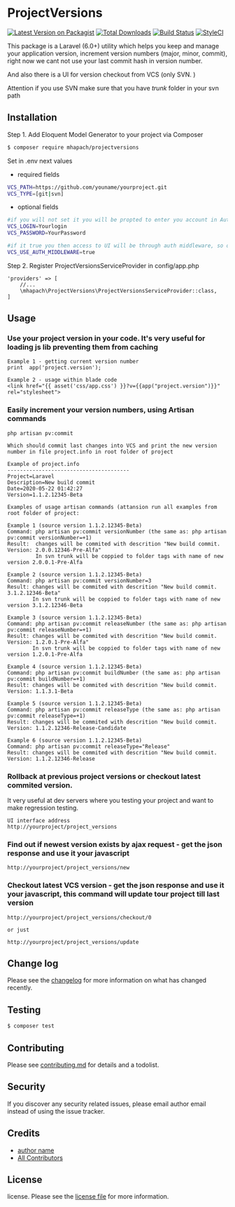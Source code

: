# ProjectVersions

[![Latest Version on Packagist][ico-version]][link-packagist]
[![Total Downloads][ico-downloads]][link-downloads]
[![Build Status][ico-travis]][link-travis]
[![StyleCI][ico-styleci]][link-styleci]

This package is a Laravel (6.0+) utility which helps you keep and manage your application version, 
increment version numbers (major, minor, commit), right now we cant not use your last commit hash in version number.

And also there is a UI for version checkout from VCS (only SVN. )

Attention if you use SVN make sure that you have *trunk* folder in your svn path   

## Installation

Step 1. Add Eloquent Model Generator to your project via Composer

``` bash
$ composer require mhapach/projectversions
```
Set in .env next values
- required fields
``` bash
VCS_PATH=https://github.com/youname/yourproject.git  
VCS_TYPE=[git|svn]
```
- optional fields   
``` bash
#if you will not set it you will be propted to enter you account in Authorisation form for VCS in UI
VCS_LOGIN=Yourlogin
VCS_PASSWORD=YourPassword

#if it true you then access to UI will be through auth middleware, so only authrised users will able to update project 
VCS_USE_AUTH_MIDDLEWARE=true
```

Step 2. Register ProjectVersionsServiceProvider in config/app.php
```  
'providers' => [
    //...
    \mhapach\ProjectVersions\ProjectVersionsServiceProvider::class,
]
```

## Usage
### Use your project version in your code. It's very useful for loading js lib preventing them from caching
    Example 1 - getting current version number 
    print  app('project.version');
    
    Example 2 - usage within blade code  
    <link href="{{ asset('css/app.css') }}?v={{app("project.version")}}" rel="stylesheet">

      
   
### Easily increment your version numbers, using Artisan commands
    
    php artisan pv:commit
     
    Which should commit last changes into VCS and print the new version number in file project.info in root folder of project
    
    Example of project.info
    ---------------------------------------
    Project=Laravel
    Description=New build commit
    Date=2020-05-22 01:42:27
    Version=1.1.2.12345-Beta
    
    Examples of usage artisan commands (attansion run all examples from root folder of project:
   
    Example 1 (source version 1.1.2.12345-Beta)
    Command: php artisan pv:commit versionNumber (the same as: php artisan pv:commit versionNumber=+1)
    Result:  changes will be commited with descrition "New build commit. Version: 2.0.0.12346-Pre-Alfa"
             In svn trunk will be coppied to folder tags with name of new version 2.0.0.1-Pre-Alfa
    
    Example 2 (source version 1.1.2.12345-Beta)
    Command: php artisan pv:commit versionNumber=3
    Result: changes will be commited with descrition "New build commit. 3.1.2.12346-Beta"
            In svn trunk will be coppied to folder tags with name of new version 3.1.2.12346-Beta
    
    Example 3 (source version 1.1.2.12345-Beta)
    Command: php artisan pv:commit releaseNumber (the same as: php artisan pv:commit releaseNumber=+1)    
    Result: changes will be commited with descrition "New build commit. Version: 1.2.0.1-Pre-Alfa"
            In svn trunk will be coppied to folder tags with name of new version 1.2.0.1-Pre-Alfa
    
    Example 4 (source version 1.1.2.12345-Beta)
    Command: php artisan pv:commit buildNumber (the same as: php artisan pv:commit buildNumber=+1)
    Result: changes will be commited with descrition "New build commit. Version: 1.1.3.1-Beta
    
    Example 5 (source version 1.1.2.12345-Beta)
    Command: php artisan pv:commit releaseType (the same as: php artisan pv:commit releaseType=+1)
    Result: changes will be commited with descrition "New build commit. Version: 1.1.2.12346-Release-Candidate
    
    Example 6 (source version 1.1.2.12345-Beta)
    Command: php artisan pv:commit releaseType="Release"
    Result: changes will be commited with descrition "New build commit. Version: 1.1.2.12346-Release

    
### Rollback at previous project versions or checkout latest commited version.
 It very useful at dev servers where you testing your project and want to make regression testing.
 
    UI interface address 
    http://yourproject/project_versions  

### Find out if newest version exists by ajax request - get the json response and use it your javascript 
 
    http://yourproject/project_versions/new  

### Checkout latest VCS version  - get the json response and use it your javascript, this command will update tour project till last version 
 
    http://yourproject/project_versions/checkout/0 

    or just
 
    http://yourproject/project_versions/update 
    
    
## Change log

Please see the [changelog](changelog.md) for more information on what has changed recently.

## Testing

``` bash
$ composer test
```

## Contributing

Please see [contributing.md](contributing.md) for details and a todolist.

## Security

If you discover any security related issues, please email author email instead of using the issue tracker.

## Credits

- [author name][link-author]
- [All Contributors][link-contributors]

## License

license. Please see the [license file](license.md) for more information.

[ico-version]: https://img.shields.io/packagist/v/mhapach/projectversions.svg?style=flat-square
[ico-downloads]: https://img.shields.io/packagist/dt/mhapach/projectversions.svg?style=flat-square
[ico-travis]: https://img.shields.io/travis/mhapach/projectversions/master.svg?style=flat-square
[ico-styleci]: https://styleci.io/repos/12345678/shield

[link-packagist]: https://packagist.org/packages/mhapach/projectversions
[link-downloads]: https://packagist.org/packages/mhapach/projectversions
[link-travis]: https://travis-ci.org/mhapach/projectversions
[link-styleci]: https://styleci.io/repos/12345678
[link-author]: https://github.com/mhapach
[link-contributors]: ../../contributors
